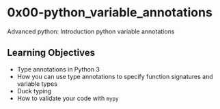 # 0x00-python_variable_annotations

Advanced python: Introduction python variable annotations

## Learning Objectives

- Type annotations in Python 3
- How you can use type annotations to specify function signatures and variable types
- Duck typing
- How to validate your code with `mypy`
